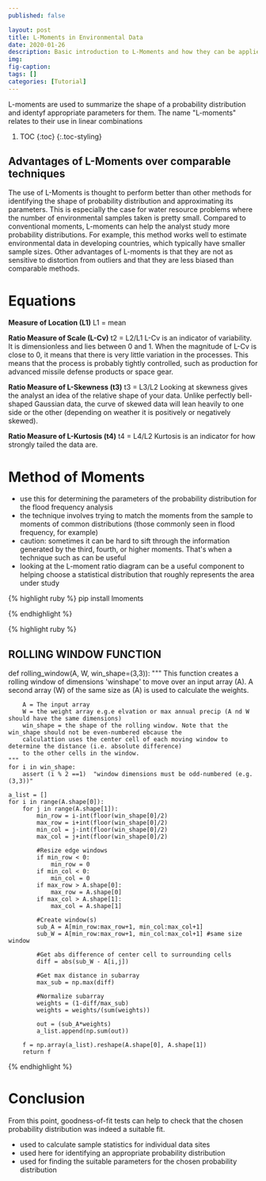 ```yaml
---
published: false

layout: post
title: L-Moments in Environmental Data
date: 2020-01-26
description: Basic introduction to L-Moments and how they can be applied to estimating probability distributions for environmental datasets. 
img:  
fig-caption:
tags: []
categories: [Tutorial]
---
```


L-moments are used to summarize the shape of a probability distribution and identyf appropriate parameters for them. The name "L-moments" relates to their use in linear combinations 
1. TOC
{:toc}
{:.toc-styling}

## Advantages of L-Moments over comparable techniques
The use of L-Moments is thought to perform better than other methods for identifying the shape of probability distribution and approximating its parameters. This is especially the case for water resource problems where the number of environmental samples taken is pretty small. Compared to conventional moments, L-moments can help the analyst study more probability distributions. For example, this method works well to estimate environmental data in developing countries, which typically have smaller sample sizes. Other advantages of L-moments is that they are not as sensitive to distortion from outliers and that they are less biased than comparable methods.

# Equations
**Measure of Location (L1)**
  L1 = mean

**Ratio Measure of Scale (L-Cv)**
  t2 = L2/L1
  L-Cv is an indicator of variability. It is dimensionless and lies between 0 and 1. When the magnitude of L-Cv is close to 0, it means that there is very little variation in the processes. This means that the process is probably tightly controlled, such as production for advanced missile defense products or space gear.

**Ratio Measure of L-Skewness (t3)**
  t3 = L3/L2
  Looking at skewness gives the analyst an idea of the relative shape of your data. Unlike perfectly bell-shaped Gaussian data, the curve of skewed data will lean heavily to one side or the other (depending on weather it is positively or negatively skewed).

**Ratio Measure of L-Kurtosis (t4)**
  t4 = L4/L2
  Kurtosis is an indicator for how strongly tailed the data are. 

# Method of Moments
- use this for determining the parameters of the probability distribution for the flood frequency analysis
- the technique involves trying to match the moments from the sample to moments of common distributions (those commonly seen in flood frequency, for example)
- caution: sometimes it can be hard to sift through the information generated by the third, fourth, or higher moments. That's when a technique such as <smoothing> can be useful
- looking at the L-moment ratio diagram can be a useful component to helping choose a statistical distribution that roughly represents the area under study


{% highlight ruby %}
pip install lmoments
                    
{% endhighlight %}


{% highlight ruby %}
## ROLLING WINDOW FUNCTION
def rolling_window(A, W, win_shape=(3,3)):
    """
    This function creates a rolling window of dimensions 'winshape' to move over an input array (A). 
    A second array (W) of the same size as (A) is used to calculate the weights.
    
        A = The input array
        W = the weight array e.g.e elvation or max annual precip (A nd W should have the same dimensions)
        win_shape = the shape of the rolling window. Note that the win_shape should not be even-numbered ebcause the 
        calculattion uses the center cell of each moving window to determine the distance (i.e. absolute difference)
        to the other cells in the window.
    """
    for i in win_shape:
        assert (i % 2 ==1)  "window dimensions must be odd-numbered (e.g. (3,3))"
        
    a_list = []
    for i in range(A.shape[0]):
        for j in range(A.shape[1]):
            min_row = i-int(floor(win_shape[0]/2)
            max_row = i+int(floor(win_shape[0]/2)
            min_col = j-int(floor(win_shape[0]/2)
            max_col = j+int(floor(win_shape[0]/2)
            
            #Resize edge windows
            if min_row < 0:
                min_row = 0
            if min_col < 0:
                min_col = 0
            if max_row > A.shape[0]:
                max_row = A.shape[0]
            if max_col > A.shape[1]:
                max_col = A.shape[1]
            
            #Create window(s)
            sub_A = A[min_row:max_row+1, min_col:max_col+1]
            sub_W = A[min_row:max_row+1, min_col:max_col+1] #same size window
                            
            #Get abs difference of center cell to surrounding cells
            diff = abs(sub_W - A[i,j])
                            
            #Get max distance in subarray
            max_sub = np.max(diff)
                            
            #Normalize subarray
            weights = (1-diff/max_sub)
            weights = weights/(sum(weights))
                            
            out = (sub_A*weights)
            a_list.append(np.sum(out))
                            
        f = np.array(a_list).reshape(A.shape[0], A.shape[1])
        return f
                            
                    
{% endhighlight %}


# Conclusion
From this point, goodness-of-fit tests can help to check that the chosen probability distribution was indeed a suitable fit.
- used to calculate sample statistics for individual data sites
- used here for identifying an appropriate probability distribution
- used for finding the suitable parameters for the chosen probability distribution